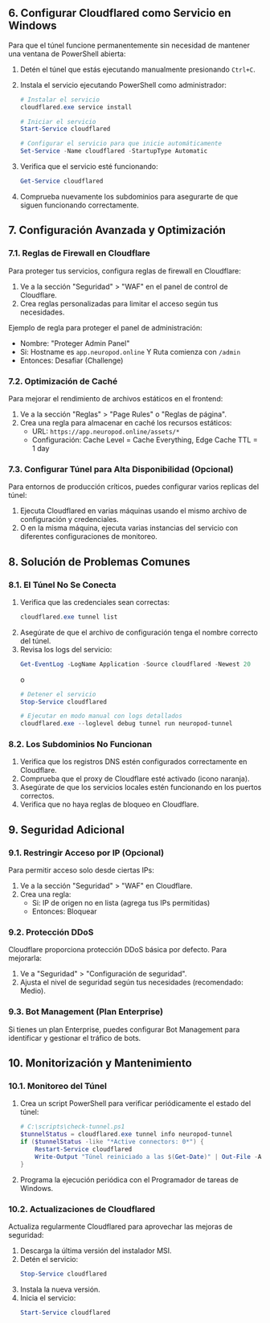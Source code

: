 ## 6. Configurar Cloudflared como Servicio en Windows

Para que el túnel funcione permanentemente sin necesidad de mantener una ventana de PowerShell abierta:

1. Detén el túnel que estás ejecutando manualmente presionando `Ctrl+C`.

2. Instala el servicio ejecutando PowerShell como administrador:
   ```powershell
   # Instalar el servicio
   cloudflared.exe service install

   # Iniciar el servicio
   Start-Service cloudflared

   # Configurar el servicio para que inicie automáticamente
   Set-Service -Name cloudflared -StartupType Automatic
   ```

3. Verifica que el servicio esté funcionando:
   ```powershell
   Get-Service cloudflared
   ```

4. Comprueba nuevamente los subdominios para asegurarte de que siguen funcionando correctamente.

## 7. Configuración Avanzada y Optimización

### 7.1. Reglas de Firewall en Cloudflare

Para proteger tus servicios, configura reglas de firewall en Cloudflare:

1. Ve a la sección "Seguridad" > "WAF" en el panel de control de Cloudflare.
2. Crea reglas personalizadas para limitar el acceso según tus necesidades.

Ejemplo de regla para proteger el panel de administración:
- Nombre: "Proteger Admin Panel"
- Si: Hostname es `app.neuropod.online` Y Ruta comienza con `/admin`
- Entonces: Desafiar (Challenge)

### 7.2. Optimización de Caché

Para mejorar el rendimiento de archivos estáticos en el frontend:

1. Ve a la sección "Reglas" > "Page Rules" o "Reglas de página".
2. Crea una regla para almacenar en caché los recursos estáticos:
   - URL: `https://app.neuropod.online/assets/*`
   - Configuración: Cache Level = Cache Everything, Edge Cache TTL = 1 day

### 7.3. Configurar Túnel para Alta Disponibilidad (Opcional)

Para entornos de producción críticos, puedes configurar varios replicas del túnel:

1. Ejecuta Cloudflared en varias máquinas usando el mismo archivo de configuración y credenciales.
2. O en la misma máquina, ejecuta varias instancias del servicio con diferentes configuraciones de monitoreo.

## 8. Solución de Problemas Comunes

### 8.1. El Túnel No Se Conecta

1. Verifica que las credenciales sean correctas:
   ```powershell
   cloudflared.exe tunnel list
   ```
2. Asegúrate de que el archivo de configuración tenga el nombre correcto del túnel.
3. Revisa los logs del servicio:
   ```powershell
   Get-EventLog -LogName Application -Source cloudflared -Newest 20
   ```
   o
   ```powershell
   # Detener el servicio
   Stop-Service cloudflared
   
   # Ejecutar en modo manual con logs detallados
   cloudflared.exe --loglevel debug tunnel run neuropod-tunnel
   ```

### 8.2. Los Subdominios No Funcionan

1. Verifica que los registros DNS estén configurados correctamente en Cloudflare.
2. Comprueba que el proxy de Cloudflare esté activado (icono naranja).
3. Asegúrate de que los servicios locales estén funcionando en los puertos correctos.
4. Verifica que no haya reglas de bloqueo en Cloudflare.

## 9. Seguridad Adicional

### 9.1. Restringir Acceso por IP (Opcional)

Para permitir acceso solo desde ciertas IPs:

1. Ve a la sección "Seguridad" > "WAF" en Cloudflare.
2. Crea una regla:
   - Si: IP de origen no en lista (agrega tus IPs permitidas)
   - Entonces: Bloquear

### 9.2. Protección DDoS

Cloudflare proporciona protección DDoS básica por defecto. Para mejorarla:

1. Ve a "Seguridad" > "Configuración de seguridad".
2. Ajusta el nivel de seguridad según tus necesidades (recomendado: Medio).

### 9.3. Bot Management (Plan Enterprise)

Si tienes un plan Enterprise, puedes configurar Bot Management para identificar y gestionar el tráfico de bots.

## 10. Monitorización y Mantenimiento

### 10.1. Monitoreo del Túnel

1. Crea un script PowerShell para verificar periódicamente el estado del túnel:
   ```powershell
   # C:\scripts\check-tunnel.ps1
   $tunnelStatus = cloudflared.exe tunnel info neuropod-tunnel
   if ($tunnelStatus -like "*Active connectors: 0*") {
       Restart-Service cloudflared
       Write-Output "Túnel reiniciado a las $(Get-Date)" | Out-File -Append -FilePath "C:\logs\tunnel-restarts.log"
   }
   ```

2. Programa la ejecución periódica con el Programador de tareas de Windows.

### 10.2. Actualizaciones de Cloudflared

Actualiza regularmente Cloudflared para aprovechar las mejoras de seguridad:

1. Descarga la última versión del instalador MSI.
2. Detén el servicio:
   ```powershell
   Stop-Service cloudflared
   ```
3. Instala la nueva versión.
4. Inicia el servicio:
   ```powershell
   Start-Service cloudflared
   ```